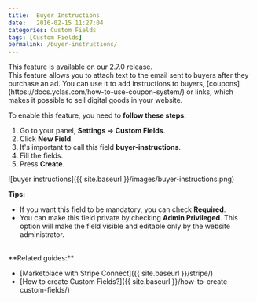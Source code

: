 ```yaml
---
title:  Buyer Instructions 
date:   2016-02-15 11:27:04
categories: Custom Fields
tags: [Custom Fields]
permalink: /buyer-instructions/
---
```

<div class="alert alert-warning">
<strong><i class="glyphicon glyphicon-warning-sign"></i> </strong> This feature is available on our 2.7.0 release.
</div>
This feature allows you to attach text to the email sent to buyers after they purchase an ad. You can use it to add instructions to buyers, [coupons](https://docs.yclas.com/how-to-use-coupon-system/) or links, which makes it possible to sell digital goods in your website.

To enable this feature, you need to **follow these steps:**

1. Go to your panel, **Settings -> Custom Fields**.
2. Click **New Field**.
3. It's important to call this field **buyer-instructions**.
4. Fill the fields.
5. Press **Create**.

![buyer instructions]({{ site.baseurl }}/images/buyer-instructions.png)

**Tips:**

+ If you want this field to be mandatory, you can check **Required**.
+ You can make this field private by checking **Admin Privileged**. This option will make the field visible and editable only by the website administrator.

<br>
**Related guides:**

* [Marketplace with Stripe Connect]({{ site.baseurl }}/stripe/)
* [How to create Custom Fields?]({{ site.baseurl }}/how-to-create-custom-fields/)



